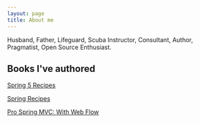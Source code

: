 ```yaml
---
layout: page
title: About me
---
```


Husband, Father, Lifeguard, Scuba Instructor, Consultant, Author, Pragmatist, Open Source Enthusiast.

## Books I've authored

[Spring 5 Recipes](https://www.apress.com/gp/book/9781484227893)

[Spring Recipes](https://www.apress.com/gp/book/9781430259091)

[Pro Spring MVC: With Web Flow](https://www.apress.com/gp/book/9781430241553)
